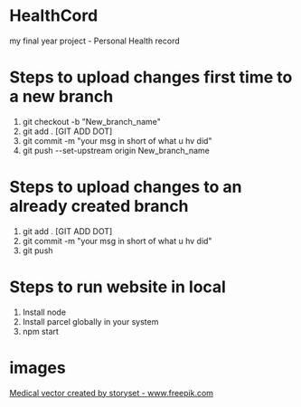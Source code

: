 # HealthCord
my final year project - Personal Health record

# Steps to upload changes first time to a new branch

1. git checkout -b "New_branch_name"
2. git add . [GIT ADD DOT]
3. git commit -m "your msg in short of what u hv did"
4. git push --set-upstream origin New_branch_name

# Steps to upload changes to an already created branch

1. git add . [GIT ADD DOT]
2. git commit -m "your msg in short of what u hv did"
3. git push

# Steps to run website in local

1. Install node
2. Install parcel globally in your system
2. npm start


# images

<a href='https://www.freepik.com/vectors/medical'>Medical vector created by storyset - www.freepik.com</a>